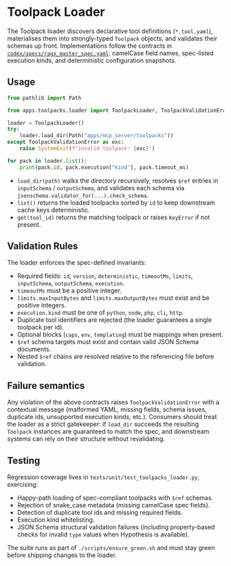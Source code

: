 # Toolpack Loader

The Toolpack loader discovers declarative tool definitions (`*.tool.yaml`),
materialises them into strongly-typed `Toolpack` objects, and validates their
schemas up front. Implementations follow the contracts in
[`codex/specs/ragx_master_spec.yaml`](../codex/specs/ragx_master_spec.yaml):
camelCase field names, spec-listed execution kinds, and deterministic
configuration snapshots.

## Usage

```python
from pathlib import Path

from apps.toolpacks.loader import ToolpackLoader, ToolpackValidationError

loader = ToolpackLoader()
try:
    loader.load_dir(Path("apps/mcp_server/toolpacks"))
except ToolpackValidationError as exc:
    raise SystemExit(f"invalid toolpack: {exc}")

for pack in loader.list():
    print(pack.id, pack.execution["kind"], pack.timeout_ms)
```

* `load_dir(path)` walks the directory recursively, resolves `$ref` entries in
  `inputSchema` / `outputSchema`, and validates each schema via
  `jsonschema.validator_for(...).check_schema`.
* `list()` returns the loaded toolpacks sorted by `id` to keep downstream cache
  keys deterministic.
* `get(tool_id)` returns the matching toolpack or raises `KeyError` if not
  present.

## Validation Rules

The loader enforces the spec-defined invariants:

- Required fields: `id`, `version`, `deterministic`, `timeoutMs`, `limits`,
  `inputSchema`, `outputSchema`, `execution`.
- `timeoutMs` must be a positive integer.
- `limits.maxInputBytes` and `limits.maxOutputBytes` must exist and be positive
  integers.
- `execution.kind` must be one of `python`, `node`, `php`, `cli`, `http`.
- Duplicate tool identifiers are rejected (the loader guarantees a single
  toolpack per id).
- Optional blocks (`caps`, `env`, `templating`) must be mappings when present.
- `$ref` schema targets must exist and contain valid JSON Schema documents.
- Nested `$ref` chains are resolved relative to the referencing file before
  validation.

## Failure semantics

Any violation of the above contracts raises `ToolpackValidationError` with a
contextual message (malformed YAML, missing fields, schema issues, duplicate
ids, unsupported execution kinds, etc.). Consumers should treat the loader as a
strict gatekeeper: if `load_dir` succeeds the resulting `Toolpack` instances are
guaranteed to match the spec, and downstream systems can rely on their
structure without revalidating.

## Testing

Regression coverage lives in `tests/unit/test_toolpacks_loader.py`, exercising:

- Happy-path loading of spec-compliant toolpacks with `$ref` schemas.
- Rejection of snake_case metadata (missing camelCase spec fields).
- Detection of duplicate tool ids and missing required fields.
- Execution kind whitelisting.
- JSON Schema structural validation failures (including property-based checks
  for invalid `type` values when Hypothesis is available).

The suite runs as part of `./scripts/ensure_green.sh` and must stay green before
shipping changes to the loader.
